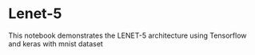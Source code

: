 # Lenet-5
This notebook demonstrates the LENET-5 architecture using Tensorflow and keras with mnist dataset
